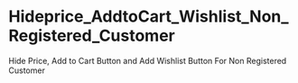 # Hideprice_AddtoCart_Wishlist_Non_Registered_Customer
Hide Price, Add to Cart Button and Add Wishlist Button For Non Registered Customer
